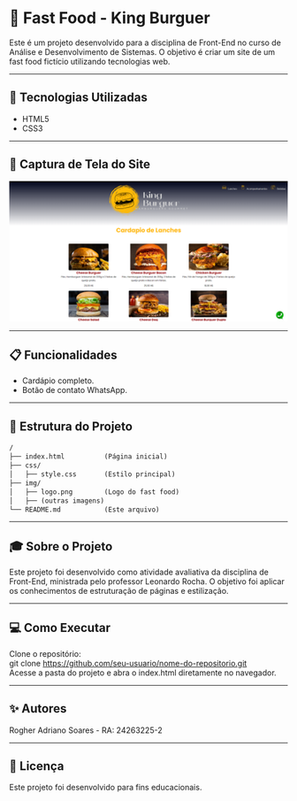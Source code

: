 # 🍔 Fast Food - King Burguer

Este é um projeto desenvolvido para a disciplina de Front-End no curso de Análise e Desenvolvimento de Sistemas. O objetivo é criar um site de um fast food fictício utilizando tecnologias web.

---
## 🚀 Tecnologias Utilizadas

- HTML5
- CSS3

---
## 📸 Captura de Tela do Site

<p >
  <img src="img/Site.png" alt="Logo do Fast Food" width="800">
</p>

---
## 📋 Funcionalidades

- Cardápio completo.
- Botão de contato WhatsApp.

---
## 📂 Estrutura do Projeto

```text
/
├── index.html          (Página inicial)
├── css/
│   ├── style.css       (Estilo principal)
├── img/
│   ├── logo.png        (Logo do fast food)
│   ├── (outras imagens)
└── README.md           (Este arquivo)
```

---
## 🎓 Sobre o Projeto
Este projeto foi desenvolvido como atividade avaliativa da disciplina de Front-End, ministrada pelo professor Leonardo Rocha. O objetivo foi aplicar os conhecimentos de estruturação de páginas e estilização.

---
## 💻 Como Executar
Clone o repositório:<br>
git clone https://github.com/seu-usuario/nome-do-repositorio.git
<br>Acesse a pasta do projeto e abra o index.html diretamente no navegador.

---
## ✨ Autores
Rogher Adriano Soares - RA: 24263225-2 

---
## 📝 Licença 
Este projeto foi desenvolvido para fins educacionais.
